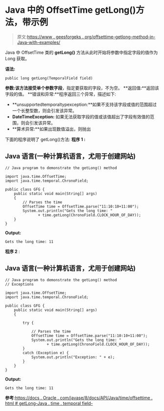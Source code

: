 # Java 中的 OffsetTime getLong()方法，带示例

> 原文:[https://www . geesforgeks . org/offsettime-getlong-method-in-Java-with-examples/](https://www.geeksforgeeks.org/offsettime-getlong-method-in-java-with-examples/)

Java 中 OffsetTime 类的 **getLong()** 方法从此时开始将参数中指定字段的值作为 Long 获取。

**语法:**

```
public long getLong(TemporalField field)
```

**参数:**该方法接受单个参数**字段**，指定要获取的字段，不为空。
**返回值:**返回该字段的值。
**错误和异常:**程序返回三个异常，描述如下:

*   **unsupportedtemporaltypexception:**如果不支持该字段或值的范围超过一个长整型数，则会引发该异常。
*   **DateTimeException:** 如果无法获取字段的值或该值超出了字段有效值的范围，则会引发该异常。
*   **算术异常:**如果出现数值溢出，则抛出

下面的程序说明了 getLong()方法:
**程序 1 :**

## Java 语言(一种计算机语言，尤用于创建网站)

```
// Java program to demonstrate the getLong() method

import java.time.OffsetTime;
import java.time.temporal.ChronoField;

public class GFG {
    public static void main(String[] args)
    {
        // Parses the time
        OffsetTime time = OffsetTime.parse("11:10:10+11:00");
        System.out.println("Gets the long time: "
               + time.getLong(ChronoField.CLOCK_HOUR_OF_DAY));
    }
}
```

**Output:** 

```
Gets the long time: 11
```

**程序 2** :

## Java 语言(一种计算机语言，尤用于创建网站)

```
// Java program to demonstrate the getLong() method
// Exceptions

import java.time.OffsetTime;
import java.time.temporal.ChronoField;

public class GFG {
    public static void main(String[] args)
    {

        try {

            // Parses the time
            OffsetTime time = OffsetTime.parse("11:10:10+11:00");
            System.out.println("Gets the long time: "
                   + time.getLong(ChronoField.CLOCK_HOUR_OF_DAY));
        }
        catch (Exception e) {
            System.out.println("Exception: " + e);
        }
    }
}
```

**Output:** 

```
Gets the long time: 11
```

**参考**:[https://docs . Oracle . com/javase/8/docs/API/Java/time/offsettime . html # getLong-Java . time . temporal field-](https://docs.oracle.com/javase/8/docs/api/java/time/OffsetTime.html#getLong-java.time.temporal.TemporalField-)